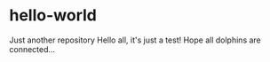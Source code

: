 # hello-world
Just another repository
Hello all, it's just a test! Hope all dolphins are connected...
